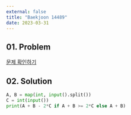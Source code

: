 ```yaml
---
external: false
title: "Baekjoon 14489"
date: 2023-03-31
---
```


## 01. Problem

[문제 확인하기](https://www.acmicpc.net/problem/14489)

## 02. Solution

```Python
A, B = map(int, input().split())
C = int(input())
print(A + B - 2*C if A + B >= 2*C else A + B)
```
